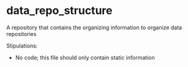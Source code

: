 # data_repo_structure
A repository that contains the organizing information to organize data repositories

Stipulations:
- No code; this file should only contain static information
